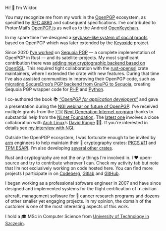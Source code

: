 Hi! 👋 I’m Wiktor.

You may recognize me from my work in the [OpenPGP][0] ecosystem, as specified by
[RFC 4880][1] and subsequent specifications.
I’ve contributed to ProtonMail’s [OpenPGP.js][2] as well as to the Android
[OpenKeychain][3].

[0]: https://www.openpgp.org/
[1]: https://www.rfc-editor.org/rfc/rfc4880
[2]: https://github.com/openpgpjs/openpgpjs/commits?author=wiktor-k
[3]: https://github.com/open-keychain/open-keychain/commits?author=wiktor-k

In my spare time I’ve designed a [keybase-like system of social proofs][4] based
on OpenPGP which was later extended by the [Keyoxide][5] project.

[4]: https://github.com/wiktor-k/openpgp-proofs
[5]: https://keyoxide.org/

Since 2020 [I’ve worked][6] on [Sequoia PGP][7] — a complete implementation of OpenPGP in Rust — and its satellite-projects.
My most significant contribution there was [adding new cryptographic backend based on OpenSSL][8].
This required tight collaboration with the [rust-openssl][9] crate maintainers, where I extended the crate with new features.
During that time I’ve also assisted communities in improving their OpenPGP
code, such as [migrating SecureDrop’s PGP backend from GnuPG to Sequoia][10],
creating Sequoia PGP wrapper code for [PHP][11] and [Python][12].

[6]: https://sequoia-pgp.org/community/
[7]: https://gitlab.com/sequoia-pgp/sequoia/-/commits/main?author=Wiktor%20Kwapisiewicz
[8]: https://gitlab.com/sequoia-pgp/sequoia/-/merge_requests/1361
[9]: https://github.com/sfackler/rust-openssl/commits/master?author=wiktor-k
[10]: https://securedrop.org/news/migrating-securedrops-pgp-backend-from-gnupg-to-sequoia/
[11]: https://gitlab.com/willbrowning/anonaddy-sequoia
[12]: https://github.com/wiktor-k/pysequoia

I co-authored the book 📚 [*“OpenPGP for application developers”*][13] and gave a presentation during
the [NGI webinar on future of OpenPGP][14].
I’ve received multiple grants from the 🇪🇺 [Next Generation Internet program][EU] thanks to substantial help from the [NLnet Foundation][NL]. The [latest one][SD] involves a close collaboration with [Arch Linux][AL]’s [David Runge][DR] 🙇‍♂️.
If you're interested in details see [my interview with NGI][INTV].

[13]: https://openpgp.dev/book/
[14]: https://nlnet.nl/events/20211123/PGP/index.html
[EU]: https://ngi.eu/
[NL]: https://nlnet.nl/
[DR]: https://sleepmap.de/
[AL]: https://archlinux.org/
[SD]: https://codeberg.org/wiktor/ssh-openpgp-auth
[INTV]: https://ngi.eu/ngi-interviews/wiktor-kwapisiewicz-david-runge-and-doron-behar-improving-opensshs-and-pki/

Outside the OpenPGP ecosystem, I was fortunate enough to be invited by
[arm][15] engineers to help maintain their 🦀 cryptography crates:
[PKCS #11][16] and [TPM ESAPI][17].
I’m also developing [several other crates][18].

[15]: https://www.arm.com
[16]: https://github.com/parallaxsecond/rust-cryptoki/commits?author=wiktor-k
[17]: https://github.com/parallaxsecond/rust-tss-esapi/commits?author=wiktor-k
[18]: https://crates.io/users/wiktor-k

Rust and cryptography are not the only things I’m involved in. I ❤️ open-source and
try to contribute wherever I can. Check my activity tab but note that
I’m not exclusively working on code hosted here. You can find more
projects I participate in on [Codeberg][19], [Gitlab][20] and [GitHub][21].

[19]: https://codeberg.org/wiktor
[20]: https://gitlab.com/wiktor
[21]: https://github.com/wiktor-k

I began working as a professional software engineer in 2007
and have since designed and implemented systems for the flight
certification of ✈️ civilian aircraft, management software for 🔬
cancer research programs and dozens of other smaller yet engaging projects.
In my opinion, the domain of the customer is one of
the most interesting aspects of this work.

I hold a 🎓 MSc in Computer Science from [University of Technology in Szczecin][MSC].

[MSC]: https://www.zut.edu.pl/EN/university.html
